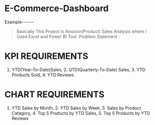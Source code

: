 # E-Commerce-Dashboard
 Example------
 > Basically This Project is  Amazon(Product) Sales Analysis where I Used Excel and Power BI Tool.
 > Problem Statement :
   # KPI REQUIREMENTS
   1. YTD(Year-To-Date)Sales, 2. QTD(Quarterly-To-Date) Sales, 3. YTD Products Sold, 4. YTD Reviews
   # CHART REQUIREMENTS
   1. YTD Sales by Month, 2. YTD Sales by Week, 3. Sales by Product Catagory, 4. Top 5 Products by YTD Sales, 5. Top 5 Products by YTD Reviews
